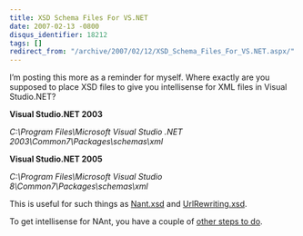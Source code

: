 ```yaml
---
title: XSD Schema Files For VS.NET
date: 2007-02-13 -0800
disqus_identifier: 18212
tags: []
redirect_from: "/archive/2007/02/12/XSD_Schema_Files_For_VS.NET.aspx/"
---
```


I’m posting this more as a reminder for myself. Where exactly are you
supposed to place XSD files to give you intellisense for XML files in
Visual Studio.NET?

**Visual Studio.NET 2003**

*C:\\Program Files\\Microsoft Visual Studio .NET
2003\\Common7\\Packages\\schemas\\xml*

**Visual Studio.NET 2005**

*C:\\Program Files\\Microsoft Visual Studio
8\\Common7\\Packages\\schemas\\xml*

This is useful for such things as
[Nant.xsd](http://nant.sourceforge.net/ "Nant") and
[UrlRewriting.xsd](http://www.urlrewriting.net/ "UrlRewriting Library").

To get intellisense for NAnt, you have a couple of [other steps to
do](http://nant.sourceforge.net/faq.html#enable-intellisense "Enable Intellisense in VS.NET").

